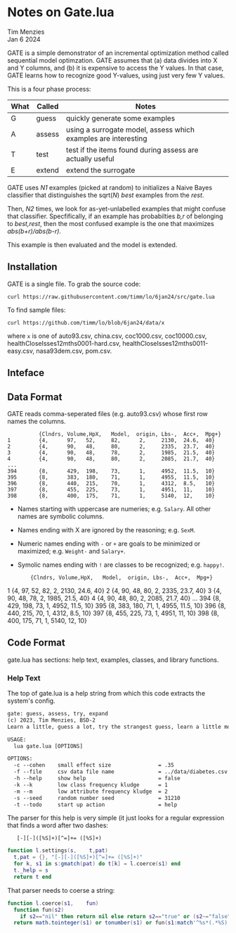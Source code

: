 # Notes on Gate.lua

Tim Menzies  
Jan 6 2024

GATE  is a  simple demonstrator  of  an incremental  optimization method  called
sequential model optimzation.  GATE assumes that (a) data divides into X and Y
columns, and (b) it  is expensive to access the Y values.  In that case, GATE
learns how to recognize good Y-values, using just very few  Y values.

This is a four phase process:

| What | Called | Notes |
|------|--------|-------|
| G    | guess  | quickly generate some examples |
| A    | assess | using a surrogate model, assess which examples are interesting |
| T    | test   | test if the items found during assess are actually useful |
| E    | extend | extend the surrogate |

GATE uses _N1_ examples (picked at random) to initializes a Naive Bayes
classifier that  distinguishes the sqrt(_N_) _best_ examples from the _rest_.

Then, _N2_ times, we look for as-yet-unlabelled examples that might confuse that
classifier.  Specfifically, if an example has probabilties _b,r_ of belonging to
_best,rest_, then the most confused example is the one that maximizes
_abs(b+r)/abs(b-r)_.

This example is then evaluated and the model is extended.


## Installation

GATE is a single file. To grab the source code:

    curl https://raw.githubusercontent.com/timm/lo/6jan24/src/gate.lua

To find sample files:

    curl https://github.com/timm/lo/blob/6jan24/data/x

where  `x`   is  one   of  auto93.csv,  china.csv,   coc1000.csv, coc10000.csv,
healthCloseIsses12mths0001-hard.csv, healthCloseIsses12mths0011-easy.csv,
nasa93dem.csv, pom.csv.

## Inteface

## Data Format

GATE reads comma-seperated files (e.g. auto93.csv) whose first row names the columns.

```csv
          {Clndrs, Volume,HpX,   Model,  origin, Lbs-,  Acc+,  Mpg+}
1         {4,      97,   52,     82,      2,     2130,  24.6,  40}
2         {4,      90,   48,     80,      2,     2335,  23.7,  40}
3         {4,      90,   48,     78,      2,     1985,  21.5,  40}
4         {4,      90,   48,     80,      2,     2085,  21.7,  40}
...
394       {8,      429,  198,    73,      1,     4952,  11.5,  10}
395       {8,      383,  180,    71,      1,     4955,  11.5,  10}
396       {8,      440,  215,    70,      1,     4312,  8.5,   10}
397       {8,      455,  225,    73,      1,     4951,  11,    10}
398       {8,      400,  175,    71,      1,     5140,  12,    10}
```

- Names starting with uppercase are numeries; e.g. `Salary`. All
  other names are symbolic columns.  
- Names ending with X are ignored by the reasoning; e.g. `SexM`.  
- Numeric names ending with `-` or `+` are goals to be minimized or maximized; 
  e.g. `Weight-` and `Salary+`.  
- Symolic names ending with `!` are classes to be recognized; e.g. `happy!`.

          {Clndrs, Volume,HpX,   Model,  origin, Lbs-,  Acc+,  Mpg+}
1         {4,      97,   52,     82,      2,     2130,  24.6,  40}
2         {4,      90,   48,     80,      2,     2335,  23.7,  40}
3         {4,      90,   48,     78,      2,     1985,  21.5,  40}
4         {4,      90,   48,     80,      2,     2085,  21.7,  40}
...
394       {8,      429,  198,    73,      1,     4952,  11.5,  10}
395       {8,      383,  180,    71,      1,     4955,  11.5,  10}
396       {8,      440,  215,    70,      1,     4312,  8.5,   10}
397       {8,      455,  225,    73,      1,     4951,  11,    10}
398       {8,      400,  175,    71,      1,     5140,  12,    10}

## Code Format

gate.lua has sections: help text,  examples, classes, 
and library functions.

### Help Text

The top of gate.lua is a help string from which this code extracts the system's
config.

```txt
gate: guess, assess, try, expand
(c) 2023, Tim Menzies, BSD-2
Learn a little, guess a lot, try the strangest guess, learn a little more, repeat

USAGE:
  lua gate.lua [OPTIONS]

OPTIONS:
  -c --cohen    small effect size               = .35
  -f --file     csv data file name              = ../data/diabetes.csv
  -h --help     show help                       = false
  -k --k        low class frequency kludge      = 1
  -m --m        low attribute frequency kludge  = 2
  -s --seed     random number seed              = 31210
  -t --todo     start up action                 = help
```

The parser for this help is very simple (it just looks for a regular
expression that finds a word after two dashes: 

       [-][-]([%S]+)[^=]+= ([%S]+)

```lua
function l.settings(s,    t,pat)
  t,pat = {}, "[-][-]([%S]+)[^=]+= ([%S]+)"
  for k, s1 in s:gmatch(pat) do t[k] = l.coerce(s1) end
  t._help = s
  return t end
```

That parser needs to coerse a string:

```lua
function l.coerce(s1,    fun)
  function fun(s2)
    if s2=="nil" then return nil else return s2=="true" or (s2~="false" and s2) end end
  return math.tointeger(s1) or tonumber(s1) or fun(s1:match'^%s*(.*%S)') end
```
